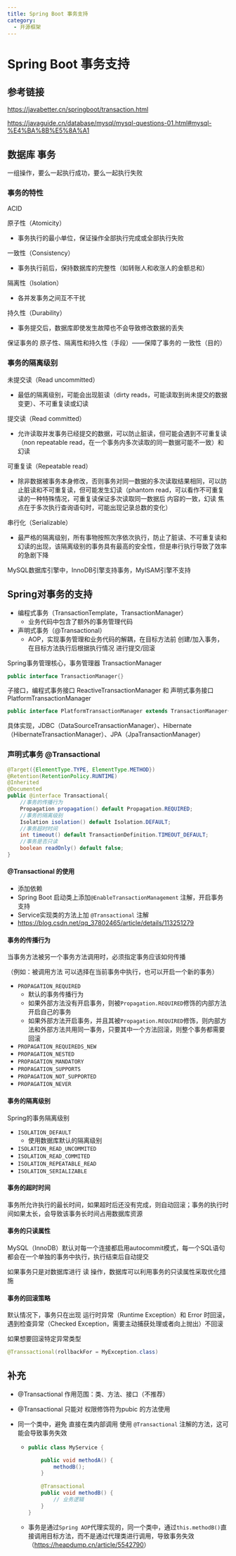 ```yaml
---
title: Spring Boot 事务支持
category:
  - 开源框架
---
```




# Spring Boot 事务支持



## 参考链接

<https://javabetter.cn/springboot/transaction.html>

<https://javaguide.cn/database/mysql/mysql-questions-01.html#mysql-%E4%BA%8B%E5%8A%A1>



## 数据库 事务

一组操作，要么一起执行成功，要么一起执行失败



### 事务的特性

ACID

原子性（Atomicity）

* 事务执行的最小单位，保证操作全部执行完成或全部执行失败

一致性（Consistency）

* 事务执行前后，保持数据库的完整性（如转账人和收涨人的金额总和）

隔离性（Isolation）

* 各并发事务之间互不干扰

持久性（Durability）

* 事务提交后，数据库即使发生故障也不会导致修改数据的丢失



保证事务的 原子性、隔离性和持久性（手段）——保障了事务的 一致性（目的）



### 事务的隔离级别

未提交读（Read uncommitted）

* 最低的隔离级别，可能会出现脏读（dirty reads，可能读取到尚未提交的数据变更）、不可重复读或幻读

提交读（Read committed）

* 允许读取并发事务已经提交的数据，可以防止脏读，但可能会遇到不可重复读（non repeatable read，在一个事务内多次读取的同一数据可能不一致）和幻读

可重复读（Repeatable read）

* 除非数据被事务本身修改，否则事务对同一数据的多次读取结果相同，可以防止脏读和不可重复读，但可能发生幻读（phantom read，可以看作不可重复读的一种特殊情况，可重复读保证多次读取同一数据后 内容的一致，幻读 焦点在于多次执行查询语句时，可能出现记录总数的变化）

串行化（Serializable）

* 最严格的隔离级别，所有事物按照次序依次执行，防止了脏读、不可重复读和幻读的出现，该隔离级别的事务具有最高的安全性，但是串行执行导致了效率的急剧下降



MySQL数据库引擎中，InnoDB引擎支持事务，MyISAM引擎不支持



## Spring对事务的支持

* 编程式事务（TransactionTemplate，TransactionManager）
  * 业务代码中包含了额外的事务管理代码
* 声明式事务（@Transactional）
  * AOP，实现事务管理和业务代码的解耦，在目标方法前 创建/加入事务，在目标方法执行后根据执行情况 进行提交/回滚



Spring事务管理核心，事务管理器 TransactionManager

```java
public interface TransactionManager{}
```

子接口，编程式事务接口 ReactiveTransactionManager 和 声明式事务接口 PlatformTransactionManager

```java
public interface PlatformTransactionManager extends TransactionManager{}
```

具体实现，JDBC（DataSourceTransactionManager）、Hibernate（HibernateTransactionManager）、JPA（JpaTransactionManager）



### 声明式事务 @Transactional

```java
@Target({ElementType.TYPE, ElementType.METHOD})
@Retention(RetentionPolicy.RUNTIME)
@Inherited
@Documented
public @interface Transactional{
    //事务的传播行为
    Propagation propagation() default Propagation.REQUIRED;
    //事务的隔离级别
    Isolation isolation() default Isolation.DEFAULT;
    //事务超时时间
    int timeout() default TransactionDefinition.TIMEOUT_DEFAULT;
    //事务是否只读
    boolean readOnly() default false;
}
```



#### @Transactional 的使用

* 添加依赖
* Spring Boot 启动类上添加`@EnableTransactionManagement` 注解，开启事务支持
* Service实现类的方法上加 `@Transactional` 注解
* <https://blog.csdn.net/qq_37802465/article/details/113251279>



#### 事务的传播行为

当事务方法被另一个事务方法调用时，必须指定事务应该如何传播

（例如：被调用方法 可以选择在当前事务中执行，也可以开启一个新的事务）

* `PROPAGATION_REQUIRED`
  * 默认的事务传播行为
  * 如果外部方法没有开启事务，则被`Propagation.REQUIRED`修饰的内部方法开启自己的事务
  * 如果外部方法开启事务，并且其被`Propagation.REQUIRED`修饰，则内部方法和外部方法共用同一事务，只要其中一个方法回滚，则整个事务都需要回滚
* `PROPAGATION_REQUIREDS_NEW`
* `PROPAGATION_NESTED`
* `PROPAGATION_MANDATORY`
* `PROPAGATION_SUPPORTS`
* `PROPAGATION_NOT_SUPPORTED`
* `PROPAGATION_NEVER`



#### 事务的隔离级别

Spring的事务隔离级别

* `ISOLATION_DEFAULT`
  * 使用数据库默认的隔离级别
* `ISOLATION_READ_UNCOMMITED`
* `ISOLATION_READ_COMMITED`
* `ISOLATION_REPEATABLE_READ`
* `ISOLATION_SERIALIZABLE`



#### 事务的超时时间

事务所允许执行的最长时间，如果超时后还没有完成，则自动回滚；事务的执行时间如果太长，会导致该事务长时间占用数据库资源



#### 事务的只读属性

MySQL（InnoDB）默认对每一个连接都启用autocommit模式，每一个SQL语句都会在一个单独的事务中执行，执行结束后自动提交

如果事务只是对数据库进行 读 操作，数据库可以利用事务的只读属性采取优化措施



#### 事务的回滚策略

默认情况下，事务只在出现 运行时异常（Runtime Exception）和 Error 时回滚，遇到检查异常（Checked Exception，需要主动捕获处理或者向上抛出）不回滚

如果想要回滚特定异常类型

```java
@Transsactional(rollbackFor = MyException.class)
```



## 补充

* @Transactional 作用范围：类、方法、接口（不推荐）

* @Transactional 只能对 权限修饰符为pubic 的方法使用

* 同一个类中，避免 直接在类内部调用 使用 `@Transactional` 注解的方法，这可能会导致事务失效

  * ```java
    public class MyService {
    
        public void methodA() {
            methodB();
        }
        
        @Transactional
        public void methodB() {
            // 业务逻辑
        }
    }
    ```

  * 事务是通过`Spring AOP`代理实现的，同一个类中，通过`this.methodB()`直接调用目标方法，而不是通过代理类进行调用，导致事务失效（<https://heapdump.cn/article/5542790>）

